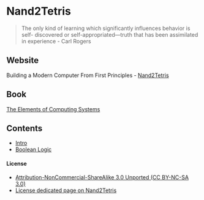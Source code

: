 # Nand2Tetris

> The only kind of learning which significantly influences behavior is self- discovered or self-appropriated—truth that has been assimilated in experience - Carl Rogers

## Website
Building a Modern Computer From First Principles - [Nand2Tetris](https://www.nand2tetris.org)

## Book
[The Elements of Computing Systems](https://www.nand2tetris.org/book)

## Contents

- [Intro](pdf/Intro.pdf)
- [Boolean Logic](pdf/Boolean-Logic.pdf)

#### License
- [Attribution-NonCommercial-ShareAlike 3.0 Unported (CC BY-NC-SA 3.0)](https://creativecommons.org/licenses/by-nc-sa/3.0/)
- [License dedicated page on Nand2Tetris](https://www.nand2tetris.org/license)
